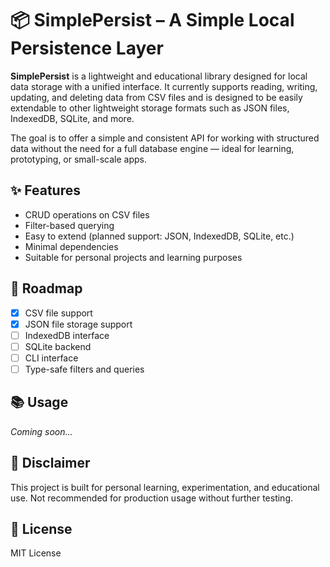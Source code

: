 # 📦 SimplePersist – A Simple Local Persistence Layer

**SimplePersist** is a lightweight and educational library designed for local data storage with a unified interface. It currently supports reading, writing, updating, and deleting data from CSV files and is designed to be easily extendable to other lightweight storage formats such as JSON files, IndexedDB, SQLite, and more.

The goal is to offer a simple and consistent API for working with structured data without the need for a full database engine — ideal for learning, prototyping, or small-scale apps.

## ✨ Features

- CRUD operations on CSV files
- Filter-based querying
- Easy to extend (planned support: JSON, IndexedDB, SQLite, etc.)
- Minimal dependencies
- Suitable for personal projects and learning purposes

## 🚀 Roadmap

- [x] CSV file support
- [x] JSON file storage support
- [ ] IndexedDB interface
- [ ] SQLite backend
- [ ] CLI interface
- [ ] Type-safe filters and queries

## 📚 Usage

_Coming soon..._

## 🧪 Disclaimer

This project is built for personal learning, experimentation, and educational use. Not recommended for production usage without further testing.

## 📄 License

MIT License
